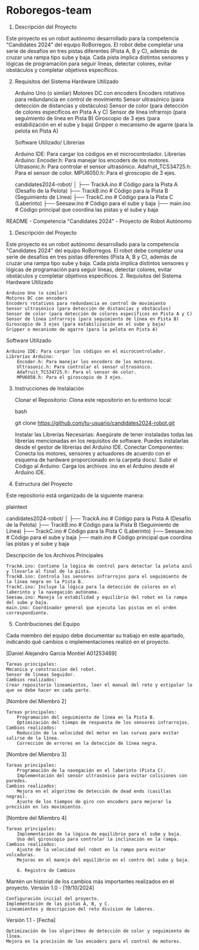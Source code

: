 # Roboregos-team

1. Descripción del Proyecto

Este proyecto es un robot autónomo desarrollado para la competencia "Candidates 2024" del equipo RoBorregos. El robot debe completar una serie de desafíos en tres pistas diferentes (Pista A, B y C), además de cruzar una rampa tipo sube y baja. Cada pista implica distintos sensores y lógicas de programación para seguir líneas, detectar colores, evitar obstáculos y completar objetivos específicos.

2. Requisitos del Sistema
Hardware Utilizado

    Arduino Uno (o similar)
    Motores DC con encoders
    Encoders rotativos para redundancia en control de movimiento
    Sensor ultrasónico (para detección de distancias y obstáculos)
    Sensor de color (para detección de colores específicos en Pista A y C)
    Sensor de línea infrarrojo (para seguimiento de línea en Pista B)
    Giroscopio de 3 ejes (para estabilización en el sube y baja)
    Gripper o mecanismo de agarre (para la pelota en Pista A)


   Software Utilizado/ Librerias

    Arduino IDE: Para cargar los códigos en el microcontrolador.
    Librerías Arduino:
        Encoder.h: Para manejar los encoders de los motores.
        Ultrasonic.h: Para controlar el sensor ultrasónico.
        Adafruit_TCS34725.h: Para el sensor de color.
        MPU6050.h: Para el giroscopio de 3 ejes.

   candidates2024-robot/
    │
    ├── TrackA.ino          # Código para la Pista A (Desafío de la Pelota)
    ├── TrackB.ino          # Código para la Pista B (Seguimiento de Línea)
    ├── TrackC.ino          # Código para la Pista C (Laberinto)
    ├── Seesaw.ino          # Código para el sube y baja
    ├── main.ino            # Código principal que coordina las pistas y el sube y baja

README - Competencia "Candidates 2024" - Proyecto de Robot Autónomo
1. Descripción del Proyecto

Este proyecto es un robot autónomo desarrollado para la competencia "Candidates 2024" del equipo RoBorregos. El robot debe completar una serie de desafíos en tres pistas diferentes (Pista A, B y C), además de cruzar una rampa tipo sube y baja. Cada pista implica distintos sensores y lógicas de programación para seguir líneas, detectar colores, evitar obstáculos y completar objetivos específicos.
2. Requisitos del Sistema
Hardware Utilizado

    Arduino Uno (o similar)
    Motores DC con encoders
    Encoders rotativos para redundancia en control de movimiento
    Sensor ultrasónico (para detección de distancias y obstáculos)
    Sensor de color (para detección de colores específicos en Pista A y C)
    Sensor de línea infrarrojo (para seguimiento de línea en Pista B)
    Giroscopio de 3 ejes (para estabilización en el sube y baja)
    Gripper o mecanismo de agarre (para la pelota en Pista A)

Software Utilizado

    Arduino IDE: Para cargar los códigos en el microcontrolador.
    Librerías Arduino:
        Encoder.h: Para manejar los encoders de los motores.
        Ultrasonic.h: Para controlar el sensor ultrasónico.
        Adafruit_TCS34725.h: Para el sensor de color.
        MPU6050.h: Para el giroscopio de 3 ejes.

3. Instrucciones de Instalación

    Clonar el Repositorio: Clona este repositorio en tu entorno local:

    bash

    git clone https://github.com/tu-usuario/candidates2024-robot.git

    Instalar las Librerías Necesarias: Asegúrate de tener instaladas todas las librerías mencionadas en los requisitos de software. Puedes instalarlas desde el gestor de librerías del Arduino IDE.
    Conectar Componentes: Conecta los motores, sensores y actuadores de acuerdo con el esquema de hardware proporcionado en la carpeta docs/.
    Subir el Código al Arduino: Carga los archivos .ino en el Arduino desde el Arduino IDE.

4. Estructura del Proyecto

Este repositorio está organizado de la siguiente manera:

plaintext

candidates2024-robot/
│
├── TrackA.ino          # Código para la Pista A (Desafío de la Pelota)
├── TrackB.ino          # Código para la Pista B (Seguimiento de Línea)
├── TrackC.ino          # Código para la Pista C (Laberinto)
├── Seesaw.ino          # Código para el sube y baja
├── main.ino            # Código principal que coordina las pistas y el sube y baja

Descripción de los Archivos Principales

    TrackA.ino: Contiene la lógica de control para detectar la pelota azul y llevarla al final de la pista.
    TrackB.ino: Controla los sensores infrarrojos para el seguimiento de la línea negra en la Pista B.
    TrackC.ino: Incluye la lógica para la detección de colores en el laberinto y la navegación autónoma.
    Seesaw.ino: Maneja la estabilidad y equilibrio del robot en la rampa del sube y baja.
    main.ino: Coordinador general que ejecuta las pistas en el orden correspondiente.

5. Contribuciones del Equipo

Cada miembro del equipo debe documentar su trabajo en este apartado, indicando qué cambios o implementaciones realizó en el proyecto.

[Daniel Alejandro Garcia Montiel A01253469]

    Tareas principales:
    Mecanica y construccion del robot.
    Sensor de lineas Seguidor.
    Cambios realizados:
    Crear repositorio lineamientos, leer el manual del reto y estipular lo que se debe hacer en cada parte.

[Nombre del Miembro 2]

    Tareas principales:
        Programación del seguimiento de línea en la Pista B.
        Optimización del tiempo de respuesta de los sensores infrarrojos.
    Cambios realizados:
        Reducción de la velocidad del motor en las curvas para evitar salirse de la línea.
        Corrección de errores en la detección de línea negra.

[Nombre del Miembro 3]

    Tareas principales:
        Programación de la navegación en el laberinto (Pista C).
        Implementación del sensor ultrasónico para evitar colisiones con paredes.
    Cambios realizados:
        Mejora en el algoritmo de detección de dead ends (casillas negras).
        Ajuste de los tiempos de giro con encoders para mejorar la precisión en los movimientos.

[Nombre del Miembro 4]

    Tareas principales:
        Implementación de la lógica de equilibrio para el sube y baja.
        Uso del giroscopio para controlar la inclinación en la rampa.
    Cambios realizados:
        Ajuste de la velocidad del robot en la rampa para evitar volcaduras.
        Mejoras en el manejo del equilibrio en el centro del sube y baja.

        6. Registro de Cambios

Mantén un historial de los cambios más importantes realizados en el proyecto.
Versión 1.0 - [19/10/2024]

    Configuración inicial del proyecto.
    Implementación de las pistas A, B, y C.
    Lineamientos y descripcion del reto division de labores.

Versión 1.1 - [Fecha]

    Optimización de los algoritmos de detección de color y seguimiento de línea.
    Mejora en la precisión de los encoders para el control de motores.
